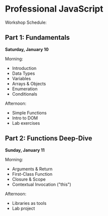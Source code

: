 # Professional JavaScript

Workshop Schedule:

## Part 1: Fundamentals
**Saturday, January 10**

Morning:

 - Introduction
 - Data Types
 - Variables
 - Arrays & Objects
 - Enumeration
 - Conditionals

Afternoon:

 - Simple Functions
 - Intro to DOM
 - Lab exercises

## Part 2: Functions Deep-Dive
**Sunday, January 11**

Morning:

 - Arguments & Return
 - First-Class Function
 - Closure & Scope
 - Contextual Invocation ("this")

Afternoon:

 - Libraries as tools
 - Lab project